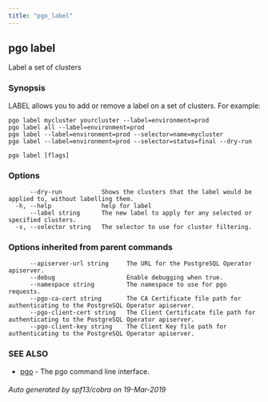 ```yaml
---
title: "pgo_label"
---
```

## pgo label

Label a set of clusters

### Synopsis

LABEL allows you to add or remove a label on a set of clusters. For example:

	pgo label mycluster yourcluster --label=environment=prod
	pgo label all --label=environment=prod 
	pgo label --label=environment=prod --selector=name=mycluster
	pgo label --label=environment=prod --selector=status=final --dry-run

```
pgo label [flags]
```

### Options

```
      --dry-run           Shows the clusters that the label would be applied to, without labelling them.
  -h, --help              help for label
      --label string      The new label to apply for any selected or specified clusters.
  -s, --selector string   The selector to use for cluster filtering.
```

### Options inherited from parent commands

```
      --apiserver-url string     The URL for the PostgreSQL Operator apiserver.
      --debug                    Enable debugging when true.
      --namespace string         The namespace to use for pgo requests.
      --pgo-ca-cert string       The CA Certificate file path for authenticating to the PostgreSQL Operator apiserver.
      --pgo-client-cert string   The Client Certificate file path for authenticating to the PostgreSQL Operator apiserver.
      --pgo-client-key string    The Client Key file path for authenticating to the PostgreSQL Operator apiserver.
```

### SEE ALSO

* [pgo](/cli/pgo/)	 - The pgo command line interface.

###### Auto generated by spf13/cobra on 19-Mar-2019
